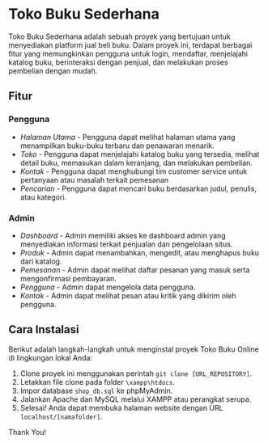 # Toko Buku Sederhana

Toko Buku Sederhana adalah sebuah proyek yang bertujuan untuk menyediakan platform jual beli buku. Dalam proyek ini, terdapat berbagai fitur yang memungkinkan pengguna untuk login, mendaftar, menjelajahi katalog buku, berinteraksi dengan penjual, dan melakukan proses pembelian dengan mudah. 

## Fitur

### Pengguna

- *Halaman Utama* - Pengguna dapat melihat halaman utama yang menampilkan buku-buku terbaru dan penawaran menarik.
- *Toko* - Pengguna dapat menjelajahi katalog buku yang tersedia, melihat detail buku, memasukan dalam keranjang, dan melakukan pembelian.
- *Kontak* - Pengguna dapat menghubungi tim customer service untuk pertanyaan atau masalah terkait pemesanan
- *Pencarian* - Pengguna dapat mencari buku berdasarkan judul, penulis, atau kategori.

### Admin

- *Dashboard* - Admin memiliki akses ke dashboard admin yang menyediakan informasi terkait penjualan dan pengelolaan situs.
- *Produk* - Admin dapat menambahkan, mengedit, atau menghapus buku dari katalog.
- *Pemesanan* - Admin dapat melihat daftar pesanan yang masuk serta mengonfirmasi pembayaran.
- *Pengguna* - Admin dapat mengelola data pengguna.
- *Kontak* - Admin dapat melihat pesan atau kritik yang dikirim oleh pengguna.

## Cara Instalasi

Berikut adalah langkah-langkah untuk menginstal proyek Toko Buku Online di lingkungan lokal Anda:

1. Clone proyek ini menggunakan perintah `git clone [URL_REPOSITORY]`.
2. Letakkan file clone pada folder `\xampp\htdocs`.
3. Impor database `shop_db.sql` ke phpMyAdmin.
4. Jalankan Apache dan MySQL melalui XAMPP atau perangkat serupa.
5. Selesai! Anda dapat membuka halaman website dengan URL `localhost/[namafolder]`.

Thank You!
 
